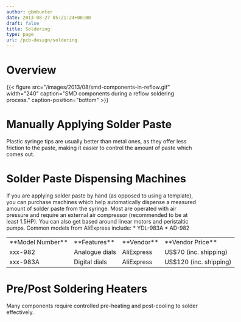 ```yaml
---
author: gbmhunter
date: 2013-08-27 05:21:24+00:00
draft: false
title: Soldering
type: page
url: /pcb-design/soldering
---
```


# Overview

{{< figure src="/images/2013/08/smd-components-in-reflow.gif" width="240" caption="SMD components during a reflow soldering process." caption-position="bottom" >}}

# Manually Applying Solder Paste

Plastic syringe tips are usually better than metal ones, as they offer less friction to the paste, making it easier to control the amount of paste which comes out.

# Solder Paste Dispensing Machines

If you are applying solder paste by hand (as opposed to using a template), you can purchase machines which help automatically dispense a measured amount of solder paste from the syringe. Most are operated with air pressure and require an external air compressor (recommended to be at least 1.5HP). You can also get based around linear motors and peristaltic pumps. Common models from AliExpress include:  * YDL-983A  * AD-982<table style="width: 600px;" border="0" ><tbody ><tr >
<td >**Model Number**
</td>
<td >**Features**
</td>
<td >**Vendor**
</td>
<td >**Vendor Price**
</td></tr><tr >
<td >xxx-982
</td>
<td >Analogue dials
</td>
<td >AliExpress
</td>
<td >US$70 (inc. shipping)
</td></tr><tr >
<td >xxx-983A
</td>
<td >Digital dials
</td>
<td >AliExpress
</td>
<td >US$120 (inc. shipping)
</td></tr></tbody></table>

# Pre/Post Soldering Heaters

Many components require controlled pre-heating and post-cooling to solder effectively.  
